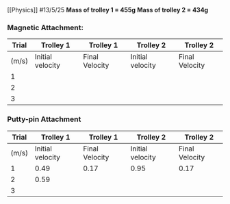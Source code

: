 [[Physics]]
#13/5/25 
**Mass of trolley 1 = 455g**
**Mass of trolley 2 = 434g**
### Magnetic Attachment:

| Trial | Trolley 1        | Trolley 1      | Trolley 2        | Trolley 2      |
| ----- | ---------------- | -------------- | ---------------- | -------------- |
| (m/s) | Initial velocity | Final Velocity | Initial velocity | Final Velocity |
| 1     |                  |                |                  |                |
| 2     |                  |                |                  |                |
| 3     |                  |                |                  |                |
### Putty-pin Attachment

| Trial | Trolley 1        | Trolley 1      | Trolley 2        | Trolley 2      |
| ----- | ---------------- | -------------- | ---------------- | -------------- |
| (m/s) | Initial velocity | Final Velocity | Initial velocity | Final Velocity |
| 1     | 0.49             | 0.17           | 0.95             | 0.17           |
| 2     | 0.59             |                |                  |                |
| 3     |                  |                |                  |                |
